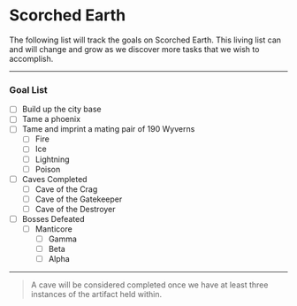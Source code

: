 # Scorched Earth
The following list will track the goals on Scorched Earth. This living list can and will change and grow as we discover more tasks that we wish to accomplish.

---
### Goal List
- [ ] Build up the city base
- [ ] Tame a phoenix
- [ ] Tame and imprint a mating pair of 190 Wyverns
  - [ ] Fire
  - [ ] Ice
  - [ ] Lightning
  - [ ] Poison
- [ ] Caves Completed
  - [ ] Cave of the Crag
  - [ ] Cave of the Gatekeeper
  - [ ] Cave of the Destroyer
- [ ] Bosses Defeated
  - [ ] Manticore
    - [ ] Gamma
    - [ ] Beta
    - [ ] Alpha

---

> A cave will be considered completed once we have at least three instances of the artifact held within.

